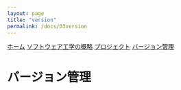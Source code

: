 ```yaml
---
layout: page
title: "version"
permalink: /docs/03version
---
```


[ホーム](/docs)
[ソフトウェア工学の概略](/docs/01outline)
[プロジェクト](/docs/02project)
[バージョン管理](/docs/03version)

# バージョン管理